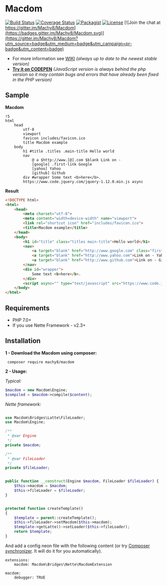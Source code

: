 # Macdom
[![Build Status](https://travis-ci.org/Machy8/Macdom.svg?branch=3.0)](https://travis-ci.org/Machy8/Macdom)
[![Coverage Status](https://coveralls.io/repos/github/Machy8/Macdom/badge.svg?branch=master)](https://coveralls.io/github/Machy8/Macdom?branch=master)
[![Packagist](https://img.shields.io/packagist/v/machy8/macdom.svg?maxAge=2592000)](https://packagist.org/packages/machy8/macdom)
[![License](https://img.shields.io/badge/license-New%20BSD-blue.svg)](https://github.com/Machy8/Macdom/blob/master/license.md)
[![Join the chat at https://gitter.im/Machy8/Macdom](https://badges.gitter.im/Machy8/Macdom.svg)](https://gitter.im/Machy8/Macdom?utm_source=badge&utm_medium=badge&utm_campaign=pr-badge&utm_content=badge)

- For more information see [WIKI](https://github.com/Machy8/Macdom/wiki) *(always up to date to the newest stable version)*
- **[Try it on CODEPEN](http://codepen.io/Machy8/pen/mPLdbg)** *(JavaScript version is always behind the php version so it may contain bugs and errors that have already been fixed in the PHP version)*

## Sample

**Macdom**
```` Slim
!5
html
    head
        utf-8
        viewport
        favicon includes/favicon.ico
        title Macdom example
    body
        h1 #title .titles .main-title Hello world
        nav
            @ a $http://www.[@].com $blank Link on -
            [google] .first-link Google
            [yahoo] Yahoo
            [github] Github	
        div #wrapper Some text <b>here</b>.
        https://www.code.jquery.com/jquery-1.12.0.min.js async

````

**Result**
```` html
<!DOCTYPE html>
<html>
	<head>
		<meta charset="utf-8">
		<meta content="width=device-width" name="viewport">
		<link rel="shortcut icon" href="includes/favicon.ico">
		<title>Macdom example</title>
	</head>
	<body>
		<h1 id="title" class="titles main-title">Hello world</h1>
		<nav>
			<a target="blank" href="http://www.google.com" class="first-link">Link on - Google</a>
			<a target="blank" href="http://www.yahoo.com">Link on - Yahoo</a>
			<a target="blank" href="http://www.github.com">Link on - Github</a>
		</nav>
		<div id="wrapper">
			Some text <b>here</b>.
		</div>
		<script async="" type="text/javascript" src="https://www.code.jquery.com/jquery-1.12.0.min.js"></script>
	</body>
</html>
````

## Requirements
- PHP 7.0+
- If you use Nette Framework - v2.3+

## Installation
**1 - Download the Macdom using composer:**
```
 composer require machy8/macdom
```
**2 - Usage:**

*Typical:*

```php
$macdom = new Macdom\Engine;
$compiled = $macdom->compile($content);
```

*Nette framework:*
```PHP

use Macdom\Bridges\Latte\FileLoader;
use Macdom\Engine;

/**
 * @var Engine
 */
private $macdom;

/**
 * @var FileLoader
 */
private $fileLoader;


public function __construct(Engine $macdom, FileLoader $fileLoader) {
	$this->macdom = $macdom;
	$this->fileLoader = $fileLoader;
}


protected function createTemplate()
{
	$template = parent::createTemplate();
	$this->fileLoader->setMacdom($this->macdom);
	$template->getLatte()->setLoader($this->fileLoader);
	return $template;
}
```

And add a config neon file with the following content (or try [Composer synchronizer](https://github.com/composer-synchronizer/composer-synchronizer). It will do it for you automatically).
```
extensions:
    macdom: Macdom\Bridges\Nette\MacdomExtension
  
macdom:
    debugger: TRUE
```
